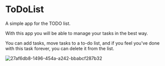 # ToDoList

A simple app for the TODO list.

With this app you will be able to manage your tasks in the best way.

You can add tasks, move tasks to a to-do list, and if you feel you've done with this task forever, you can delete it from the list.

![27af6db8-1496-454a-a242-bbabcf287b32](https://user-images.githubusercontent.com/46165628/163120210-c88c1c0a-bdab-46ea-a47e-d5d19014e28a.jpg)
